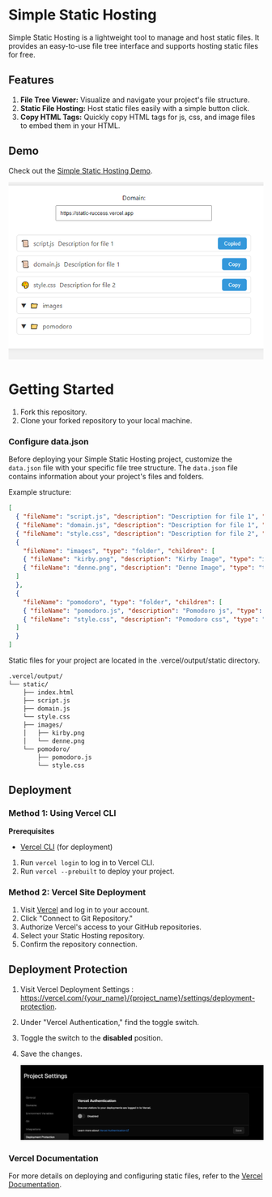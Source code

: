 # Simple Static Hosting

Simple Static Hosting is a lightweight tool to manage and host static files. It provides an easy-to-use file tree interface and supports hosting static files for free.

## Features

1. **File Tree Viewer:** Visualize and navigate your project's file structure.
2. **Static File Hosting:** Host static files easily with a simple button click.
3. **Copy HTML Tags:** Quickly copy HTML tags for js, css, and image files to embed them in your HTML.

## Demo

Check out the [Simple Static Hosting Demo](https://static-ruccess.vercel.app/).

![Demo Image](.vercel/demo.png)


# Getting Started

1. Fork this repository.
2. Clone your forked repository to your local machine.

### Configure data.json

Before deploying your Simple Static Hosting project, customize the `data.json` file with your specific file tree structure. The `data.json` file contains information about your project's files and folders.

Example structure:

```json
[
  { "fileName": "script.js", "description": "Description for file 1", "type": "js" },
  { "fileName": "domain.js", "description": "Description for file 1", "type": "js" },
  { "fileName": "style.css", "description": "Description for file 2", "type": "css" },
  {
    "fileName": "images", "type": "folder", "children": [
    { "fileName": "kirby.png", "description": "Kirby Image", "type": "image" },
    { "fileName": "denne.png", "description": "Denne Image", "type": "text" }
  ]
  },
  {
    "fileName": "pomodoro", "type": "folder", "children": [
    { "fileName": "pomodoro.js", "description": "Pomodoro js", "type": "js" },
    { "fileName": "style.css", "description": "Pomodoro css", "type": "css" }
  ]
  }
]
```

Static files for your project are located in the .vercel/output/static directory.

```
.vercel/output/
└── static/
    ├── index.html
    ├── script.js
    ├── domain.js
    └── style.css
    ├── images/
    │   ├── kirby.png
    │   └── denne.png
    └── pomodoro/
        ├── pomodoro.js
        └── style.css
```


## Deployment

### Method 1: Using Vercel CLI
**Prerequisites**
- [Vercel CLI](https://vercel.com/docs/cli) (for deployment)

1. Run `vercel login` to log in to Vercel CLI.
2. Run `vercel --prebuilt` to deploy your project.

### Method 2: Vercel Site Deployment

1. Visit [Vercel](https://vercel.com/) and log in to your account.
2. Click "Connect to Git Repository."
3. Authorize Vercel's access to your GitHub repositories.
4. Select your Static Hosting repository.
5. Confirm the repository connection.

## Deployment Protection

1. Visit Vercel Deployment Settings : https://vercel.com/{your_name}/{project_name}/settings/deployment-protection.

2. Under "Vercel Authentication," find the toggle switch.

3. Toggle the switch to the **disabled** position.

4. Save the changes.


   ![Vercel Authentication Toggle](.vercel/vercel.setting.png)
### Vercel Documentation

For more details on deploying and configuring static files, refer to the [Vercel Documentation](https://vercel.com/docs/build-output-api/v3/primitives#static-files).
